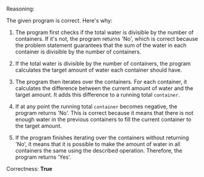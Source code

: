 Reasoning:

The given program is correct. Here's why:

1. The program first checks if the total water is divisible by the number of containers. If it's not, the program returns 'No', which is correct because the problem statement guarantees that the sum of the water in each container is divisible by the number of containers.

2. If the total water is divisible by the number of containers, the program calculates the target amount of water each container should have.

3. The program then iterates over the containers. For each container, it calculates the difference between the current amount of water and the target amount. It adds this difference to a running total `container`.

4. If at any point the running total `container` becomes negative, the program returns 'No'. This is correct because it means that there is not enough water in the previous containers to fill the current container to the target amount.

5. If the program finishes iterating over the containers without returning 'No', it means that it is possible to make the amount of water in all containers the same using the described operation. Therefore, the program returns 'Yes'.

Correctness: **True**